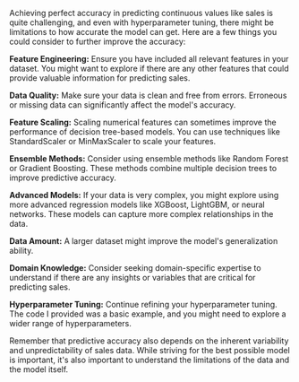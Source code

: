 
Achieving perfect accuracy in predicting continuous values like sales is quite challenging, and even with hyperparameter tuning, there might be limitations to how accurate the model can get. Here are a few things you could consider to further improve the accuracy:

**Feature Engineering:** Ensure you have included all relevant features in your dataset. You might want to explore if there are any other features that could provide valuable information for predicting sales.

**Data Quality:** Make sure your data is clean and free from errors. Erroneous or missing data can significantly affect the model's accuracy.

**Feature Scaling:** Scaling numerical features can sometimes improve the performance of decision tree-based models. You can use techniques like StandardScaler or MinMaxScaler to scale your features.

**Ensemble Methods:** Consider using ensemble methods like Random Forest or Gradient Boosting. These methods combine multiple decision trees to improve predictive accuracy.

**Advanced Models:** If your data is very complex, you might explore using more advanced regression models like XGBoost, LightGBM, or neural networks. These models can capture more complex relationships in the data.

**Data Amount:** A larger dataset might improve the model's generalization ability.

**Domain Knowledge:** Consider seeking domain-specific expertise to understand if there are any insights or variables that are critical for predicting sales.

**Hyperparameter Tuning:** Continue refining your hyperparameter tuning. The code I provided was a basic example, and you might need to explore a wider range of hyperparameters.

Remember that predictive accuracy also depends on the inherent variability and unpredictability of sales data. While striving for the best possible model is important, it's also important to understand the limitations of the data and the model itself.





